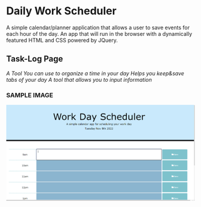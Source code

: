 # Daily Work Scheduler

A simple calendar/planner application that allows a user to save events for each hour of the day. An app that will run in the browser with a dynamically featured HTML and CSS powered by JQuery.



## Task-Log Page
_A Tool You can use to organize a time in your day_
_Helps you keep&save tabs of your day_
_A tool that allows you to input information_

### SAMPLE IMAGE

![SAMPLE IMAGE](./css/WorkSCHED.png)
